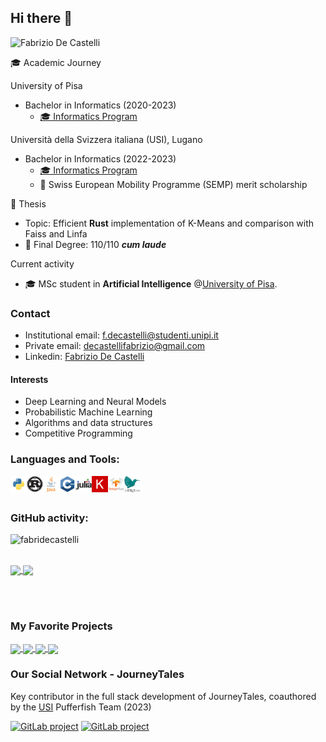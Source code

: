 ## Hi there 👋

<p align="left"> <img src="https://komarev.com/ghpvc/?username=FabriDeCastelli&label=Profile%20views&color=0e75b6&style=flat" alt="Fabrizio De Castelli" /> </p>

🎓 Academic Journey

University of Pisa
- Bachelor in Informatics (2020-2023)
  - <a href='https://didattica.di.unipi.it/laurea-in-informatica/' target="_blank">🎓 Informatics Program</a>
  
Università della Svizzera italiana (USI), Lugano
- Bachelor in Informatics (2022-2023)
  - <a href='https://www.usi.ch/en/education/bachelor/informatics' target="_blank">🎓 Informatics Program</a>
  - 🏅 Swiss European Mobility Programme (SEMP) merit scholarship
 
📜 Thesis
- Topic: Efficient <b>Rust</b> implementation of K-Means and comparison with Faiss and Linfa
- 🎯 Final Degree: 110/110 ___cum laude___
    
Current activity
- 🎓 MSc student in <b>Artificial Intelligence</b> @<a href='https://didattica.di.unipi.it/en/master-programme-in-computer-science/curricula-2/curriculum-%c2%93artificial-intelligence%c2%94-2/' target="_blank">University of Pisa</a>.

### Contact
- Institutional email: <a href= "mailto:d.goglia@studenti.unipi.it" target="_blank">f.decastelli@studenti.unipi.it</a>
- Private email: <a href= "mailto:decastellifabrizio@gmail.com" target="_blank">decastellifabrizio@gmail.com</a>
- Linkedin: <a href='https://www.linkedin.com/in/fabrizio-de-castelli-bb8b77270/' target="_blank">Fabrizio De Castelli</a>

#### Interests
- Deep Learning and Neural Models
- Probabilistic Machine Learning
- Algorithms and data structures
- Competitive Programming

### Languages and Tools: 

<div>
<img width="26px" align="left" src="https://raw.githubusercontent.com/github/explore/80688e429a7d4ef2fca1e82350fe8e3517d3494d/topics/python/python.png">
<img width="26px" align="left" src="https://raw.githubusercontent.com/github/explore/80688e429a7d4ef2fca1e82350fe8e3517d3494d/topics/rust/rust.png">
<img width="26px" align="left" src="https://raw.githubusercontent.com/github/explore/80688e429a7d4ef2fca1e82350fe8e3517d3494d/topics/java/java.png">
  
<img width="26px" align="left" src="https://raw.githubusercontent.com/github/explore/80688e429a7d4ef2fca1e82350fe8e3517d3494d/topics/cpp/cpp.png">
<img align="left" alt="" width="26px" src="https://raw.githubusercontent.com/github/explore/80688e429a7d4ef2fca1e82350fe8e3517d3494d/topics/julia/julia.png">
<img align="left" alt="Keras" width="26px" src="https://raw.githubusercontent.com/github/explore/cf9a84017e3cdd93aeb635d9b85379ba67d62031/topics/keras/keras.png">
<img align="left" alt="Tensorflow" width="26px" src="https://raw.githubusercontent.com/github/explore/80688e429a7d4ef2fca1e82350fe8e3517d3494d/topics/tensorflow/tensorflow.png">
<img align="left" alt="" width="26px" src="https://raw.githubusercontent.com/github/explore/80688e429a7d4ef2fca1e82350fe8e3517d3494d/topics/latex/latex.png">
</div>

<br/><br/>
### GitHub activity:
<!-- TROPHY -->
<p align="left"> <img src="https://github-profile-trophy.vercel.app/?username=fabridecastelli&theme=gruvbox&no-bg=true" alt="fabridecastelli" /> </p>

<br/>

<!-- STATISTICS -->
<a href="https://github.com/fabridecastelli">
  <img align="center" src="https://github-readme-stats.vercel.app/api?username=fabridecastelli&layout=compact&theme=calm&show_icons=true" />
</a>

<!-- LANGUAGES -->
<a href="https://github.com/fabridecastelli">
  <img align="center" src="https://github-readme-stats.vercel.app/api/top-langs/?username=fabridecastelli&layout=compact&theme=calm&hide=jupyter%20notebook,html,css,xslt,shell" />
</a>

<br/><br/>

### My Favorite Projects

<a href="https://github.com/FabriDeCastelli/Ant-Colony-System">
  <img align="center" src="https://github-readme-stats.vercel.app/api/pin/?username=fabridecastelli&repo=Ant-Colony-System&theme=nightowl" />
</a>
<a href="https://github.com/FabriDeCastelli/Wordle">
  <img align="center" src="https://github-readme-stats.vercel.app/api/pin/?username=fabridecastelli&repo=Wordle&theme=nightowl" />
</a>
<a href="https://github.com/FabriDeCastelli/RayTracer">
  <img align="center" src="https://github-readme-stats.vercel.app/api/pin/?username=fabridecastelli&repo=RayTracer&theme=nightowl" />
</a>
<a href="https://github.com/FabriDeCastelli/competitive-programming">
  <img align="center" src="https://github-readme-stats.vercel.app/api/pin/?username=fabridecastelli&repo=competitive-programming&theme=nightowl" />
</a>


### Our Social Network - JourneyTales

Key contributor in the full stack development of JourneyTales, coauthored by the <a href="https://www.usi.ch/it"> USI</a> Pufferfish Team (2023) 

[![GitLab project](https://img.shields.io/static/v1?label=GitLab&message=Journeytales%20Frontend&color=blue)](https://gitlab.com/usi-si-oss/teaching/projects-showcase/sa4/team-4-pufferfish/frontend)
[![GitLab project](https://img.shields.io/static/v1?label=GitLab&message=Journeytales%20Backend&color=blue)](https://gitlab.com/usi-si-oss/teaching/projects-showcase/sa4/team-4-pufferfish/backend)

